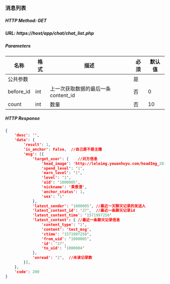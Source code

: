 ### 消息列表

##### HTTP Method: GET
##### URL: https://host/app/chat/chat_list.php


#####  Parameters
名称|格式|描述|必须|默认值
---|---|---|---|---
公共参数|||是|
before_id|int|上一次获取数据的最后一条content_id|否|0
count|int|数量|否|10


##### HTTP Response
```json
{
	'desc': '',
	'data': {
		'result': 1,
        'is_anchor': False,  //自己是不是主播
		'msg': [{
			'target_user': {    //对方信息
				'head_image': 'http://leleimg.yewanhuyu.com/headImg_2019-09-14_images_5525350_1568469135122.jpg',
				'spend_level': '1',
				'earn_level': '1',
				'level': '1',
				'uid': '1000005',
				'nickname': '果景澄',
				'anchor_status': 1,
				'sex': '1'
			},
			'latest_sender': '1000005', //最近一天聊天记录的发送人
			'latest_content_id': '27',  //最近一条聊天记录id
			'latest_content_time': '1571997258'
			'latest_content': { //最近一条聊天记录信息
				'content_type': '1',
				'content': 'test_msg',
				'ctime': '1571997258',
				'from_uid': '1000005',
				'id': '27',
				'to_uid': '1000004'
			},
			'unread': '2',  //未读记录数
        }],
	},
	'code': 200
}
```